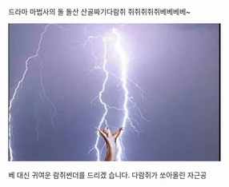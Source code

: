 드라마
마법사의 돌
돌산
산골짜기다람쥐
쥐쥐쥐쥐쥐베베베베~
<!-- 베...베...베....베.....베가...뭐가..잇지?...에..? -->
![Alt text](image.png)

베 대신 귀여운 람쥐썬더를 드리겠 습니다.
다람쥐가 쏘아올린 자근공